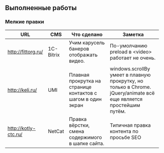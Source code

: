 ## Выполненные работы

### Мелкие правки

URL | CMS | Что сделано | Заметка
--- | --- | ---| ---
http://fittorg.ru/ | 1C-Bitrix | Учим карусель банеров отображать видео. | По-умолчанию preload в &lt;video&gt; работает не очень.
http://keli.ru/ | UMI | Плавная прокрутка на странице контактов с шагом в один экран | windows.scrollBy умеет в плавную прокрутку, но только в Chrome. jQuery/animate всё еще является простейшим путём.
http://kotly-ctc.ru/ | NetCat | Правка вёрстки, смена содержимого в шапке сайта. | Типичная правка контента по просьбе SEO
